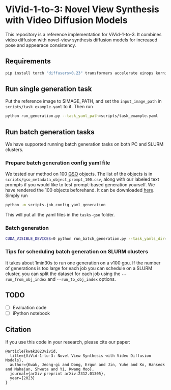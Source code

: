 # ViVid-1-to-3: Novel View Synthesis with Video Diffusion Models

This repository is a reference implementation for ViVid-1-to-3. It combines video diffusion with novel-view synthesis diffusion models for increased pose and appearace consistency.

## Requirements
```bash
pip install torch "diffusers>0.23" transformers accelerate einops kornia imageio[ffmpeg] opencv pydantic
```

## Run single generation task
Put the reference image to $IMAGE_PATH, and set the `input_image_path` in `scripts/task_example.yaml` to it. Then run
```bash
python run_generation.py --task_yaml_path=scripts/task_example.yaml
```

## Run batch generation tasks
We have supported running batch generation tasks on both PC and SLURM clusters.
### Prepare batch generation config yaml file
We tested our method on 100 [GSO](https://app.gazebosim.org/GoogleResearch/fuel/collections/Scanned%20Objects%20by%20Google%20Research) objects. The list of the objects is in `scripts/gso_metadata_object_prompt_100.csv`, along with our labeled text prompts if you would like to test prompt-based generation yourself. We have rendered the 100 objects beforehand. It can be downloaded [here](https://drive.google.com/file/d/1A9PJDRD27igX5p88slWVF_QSDKxaZDCZ/view?usp=sharing). Simply run
```bash
python -m scripts.job_config_yaml_generation 
```
This will put all the yaml files in the `tasks-gso` folder.

### Batch generation
```bash
CUDA_VISIBLE_DEVICES=0 python run_batch_generation.py --task_yamls_dir=tasks --dataset_dir=gso-rendered-reference-45-starting-0-ending-90 --output_dir=outputs --obj_csv_file=scripts/gso_metadata_object_prompt_100.csv --run_from_obj_index=0 --run_to_obj_index=50
```

### Tips for scheduling batch generation on SLURM clusters
It takes about 1min30s to run one generation on a v100 gpu. If the number of generations is too large for each job you can schedule on a SLURM cluster, 
you can split the dataset for each job using the `--run_from_obj_index` and `--run_to_obj_index` options.

## TODO
- [ ] Evaluation code
- [ ] iPython notebook

## Citation

If you use this code in your research, please cite our paper:
```
@article{kwak2023vivid,
  title={ViVid-1-to-3: Novel View Synthesis with Video Diffusion Models},
  author={Kwak, Jeong-gi and Dong, Erqun and Jin, Yuhe and Ko, Hanseok and Mahajan, Shweta and Yi, Kwang Moo},
  journal={arXiv preprint arXiv:2312.01305},
  year={2023}
}
```
